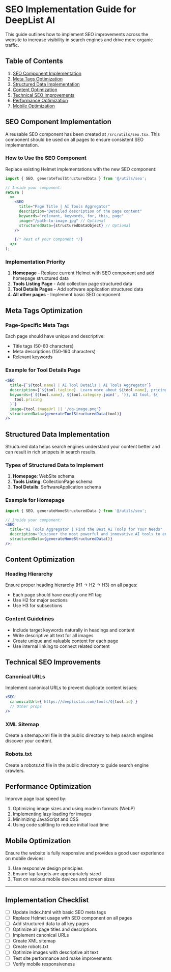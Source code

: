# SEO Implementation Guide for DeepList AI

This guide outlines how to implement SEO improvements across the website to increase visibility in search engines and drive more organic traffic.

## Table of Contents

1. [SEO Component Implementation](#seo-component-implementation)
2. [Meta Tags Optimization](#meta-tags-optimization)
3. [Structured Data Implementation](#structured-data-implementation)
4. [Content Optimization](#content-optimization)
5. [Technical SEO Improvements](#technical-seo-improvements)
6. [Performance Optimization](#performance-optimization)
7. [Mobile Optimization](#mobile-optimization)

## SEO Component Implementation

A reusable SEO component has been created at `/src/utils/seo.tsx`. This component should be used on all pages to ensure consistent SEO implementation.

### How to Use the SEO Component

Replace existing Helmet implementations with the new SEO component:

```jsx
import { SEO, generateToolStructuredData } from '@/utils/seo';

// Inside your component:
return (
  <>
    <SEO
      title="Page Title | AI Tools Aggregator"
      description="Detailed description of the page content"
      keywords="relevant, keywords, for, this, page"
      image="/path-to-image.jpg" // Optional
      structuredData={structuredDataObject} // Optional
    />

    {/* Rest of your component */}
  </>
);
```

### Implementation Priority

1. **Homepage** - Replace current Helmet with SEO component and add homepage structured data
2. **Tools Listing Page** - Add collection page structured data
3. **Tool Details Pages** - Add software application structured data
4. **All other pages** - Implement basic SEO component

## Meta Tags Optimization

### Page-Specific Meta Tags

Each page should have unique and descriptive:

- Title tags (50-60 characters)
- Meta descriptions (150-160 characters)
- Relevant keywords

### Example for Tool Details Page

```jsx
<SEO
  title={`${tool.name} | AI Tool Details | AI Tools Aggregator`}
  description={`${tool.tagline}. Learn more about ${tool.name}, pricing, features, and how it can help with your AI needs.`}
  keywords={`${tool.name}, ${tool.category.join(', ')}, AI tool, ${
    tool.pricing
  }`}
  image={tool.imageUrl || '/og-image.png'}
  structuredData={generateToolStructuredData(tool)}
/>
```

## Structured Data Implementation

Structured data helps search engines understand your content better and can result in rich snippets in search results.

### Types of Structured Data to Implement

1. **Homepage**: WebSite schema
2. **Tools Listing**: CollectionPage schema
3. **Tool Details**: SoftwareApplication schema

### Example for Homepage

```jsx
import { SEO, generateHomeStructuredData } from '@/utils/seo';

// Inside your component:
<SEO
  title="AI Tools Aggregator | Find the Best AI Tools for Your Needs"
  description="Discover the most powerful and innovative AI tools to enhance your productivity, creativity, and workflow."
  structuredData={generateHomeStructuredData()}
/>;
```

## Content Optimization

### Heading Hierarchy

Ensure proper heading hierarchy (H1 → H2 → H3) on all pages:

- Each page should have exactly one H1 tag
- Use H2 for major sections
- Use H3 for subsections

### Content Guidelines

- Include target keywords naturally in headings and content
- Write descriptive alt text for all images
- Create unique and valuable content for each page
- Use internal linking to connect related content

## Technical SEO Improvements

### Canonical URLs

Implement canonical URLs to prevent duplicate content issues:

```jsx
<SEO
  canonicalUrl={`https://deeplistai.com/tools/${tool.id}`}
  // Other props
/>
```

### XML Sitemap

Create a sitemap.xml file in the public directory to help search engines discover your content.

### Robots.txt

Create a robots.txt file in the public directory to guide search engine crawlers.

## Performance Optimization

Improve page load speed by:

1. Optimizing image sizes and using modern formats (WebP)
2. Implementing lazy loading for images
3. Minimizing JavaScript and CSS
4. Using code splitting to reduce initial load time

## Mobile Optimization

Ensure the website is fully responsive and provides a good user experience on mobile devices:

1. Use responsive design principles
2. Ensure tap targets are appropriately sized
3. Test on various mobile devices and screen sizes

---

## Implementation Checklist

- [ ] Update index.html with basic SEO meta tags
- [ ] Replace Helmet usage with SEO component on all pages
- [ ] Add structured data to all key pages
- [ ] Optimize all page titles and descriptions
- [ ] Implement canonical URLs
- [ ] Create XML sitemap
- [ ] Create robots.txt
- [ ] Optimize images with descriptive alt text
- [ ] Test site performance and make improvements
- [ ] Verify mobile responsiveness
